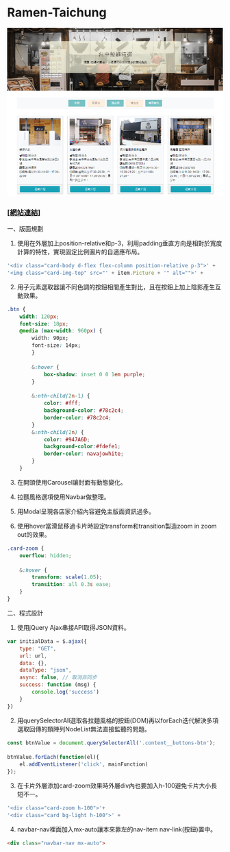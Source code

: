 # Ramen-Taichung

![image](https://github.com/Kuaruou/Ramen-Taichung/blob/master/img/Ramen-web1.png)


### [[網站連結]](https://kuaruou.github.io/Ramen-Taichung/) ###

一、版面規劃

1. 使用在<img>外層加上position-relative和p-3，利用padding垂直方向是相對於寬度計算的特性，實現固定比例圖片的自適應布局。

```js
'<div class="card-body d-flex flex-column position-relative p-3">' +
'<img class="card-img-top" src="' + item.Picture + '" alt="">' +
```

2. 用子元素選取器讓不同色調的按鈕相間產生對比，且在按鈕上加上陰影產生互動效果。

```css
.btn {
    width: 120px;
    font-size: 18px;
    @media (max-width: 960px) {
        width: 90px;
        font-size: 14px;
        }
        
        &:hover {
            box-shadow: inset 0 0 1em purple;
        }
        
        &:nth-child(2n-1) {
            color: #fff;
            background-color: #78c2c4;
            border-color: #78c2c4;
        }
        &:nth-child(2n) {
            color: #947A6D;
            background-color:#fdefe1;
            border-color: navajowhite;
        }
    }
```
        
3. 在開頭使用Carousel讓封面有動態變化。

4. 拉麵風格選項使用Navbar做整理。

5. 用Modal呈現各店家介紹內容避免主版面資訊過多。

6. 使用hover當滑鼠移過卡片時設定transform和transition製造zoom in zoom out的效果。

```css
.card-zoom {
    overflow: hidden;

    &:hover {
        transform: scale(1.05);
        transition: all 0.3s ease;
    }
}
```

二、程式設計

1. 使用jQuery Ajax串接API取得JSON資料。

```javascript
var initialData = $.ajax({
    type: "GET",
    url: url,
    data: {},
    dataType: "json",
    async: false, // 取消非同步
    success: function (msg) {
        console.log('success')
    }
})
```

2. 用querySelectorAll選取各拉麵風格的按鈕(DOM)再以forEach迭代解決多項選取回傳的類陣列NodeList無法直接監聽的問題。

```javascript
const btnValue = document.querySelectorAll('.content__buttons-btn');

btnValue.forEach(function(el){
    el.addEventListener('click', mainFunction)
});
```

3. 在卡片外層添加card-zoom效果時外層div內也要加入h-100避免卡片大小長短不一。

```javascript
'<div class="card-zoom h-100">'+ 
'<div class="card bg-light h-100">' +
```

4. navbar-nav裡面加入mx-auto讓本來靠左的nav-item nav-link(按鈕)置中。
    
```html
<div class="navbar-nav mx-auto">    
```    
    
